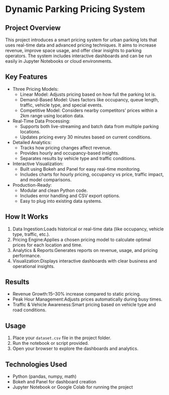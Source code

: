 # Dynamic Parking Pricing System

## Project Overview  
This project introduces a smart pricing system for urban parking lots that uses real-time data and advanced pricing techniques. It aims to increase revenue, improve space usage, and offer clear insights to parking operators. The system includes interactive dashboards and can be run easily in Jupyter Notebooks or cloud environments.

## Key Features  
- Three Pricing Models:
  - Linear Model: Adjusts pricing based on how full the parking lot is.  
  - Demand-Based Model: Uses factors like occupancy, queue length, traffic, vehicle type, and special events.  
  - Competitive Model: Considers nearby competitors’ prices within a 2km range using location data.  
- Real-Time Data Processing: 
  - Supports both live-streaming and batch data from multiple parking locations.  
  - Updates pricing every 30 minutes based on current conditions.  
- Detailed Analytics:  
  - Tracks how pricing changes affect revenue.  
  - Provides hourly and occupancy-based insights.  
  - Separates results by vehicle type and traffic conditions.  
- Interactive Visualization: 
  - Built using Bokeh and Panel for easy real-time monitoring.  
  - Includes charts for hourly pricing, occupancy vs price, traffic impact, and model comparisons.  
- Production-Ready: 
  - Modular and clean Python code.  
  - Includes error handling and CSV export options.  
  - Easy to plug into existing data systems.

## How It Works  
1. Data Ingestion:Loads historical or real-time data (like occupancy, vehicle type, traffic, etc.).  
2. Pricing Engine:Applies a chosen pricing model to calculate optimal prices for each location and time.  
3. Analytics & Reports:Generates reports on revenue, usage, and pricing performance.  
4. Visualization:Displays interactive dashboards with clear business and operational insights.

## Results  
- Revenue Growth:15–30% increase compared to static pricing.  
- Peak Hour Management:Adjusts prices automatically during busy times.  
- Traffic & Vehicle Awareness:Smart pricing based on vehicle type and road conditions.

## Usage  
1. Place your `dataset.csv` file in the project folder.  
2. Run the notebook or script provided.  
3. Open your browser to explore the dashboards and analytics.

## Technologies Used  
- Python (pandas, numpy, math)  
- Bokeh and Panel for dashboard creation  
- Jupyter Notebook or Google Colab for running the project
